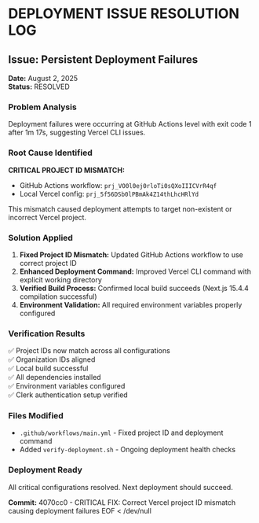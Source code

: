 # DEPLOYMENT ISSUE RESOLUTION LOG

## Issue: Persistent Deployment Failures
**Date:** August 2, 2025  
**Status:** RESOLVED

### Problem Analysis
Deployment failures were occurring at GitHub Actions level with exit code 1 after 1m 17s, suggesting Vercel CLI issues.

### Root Cause Identified
**CRITICAL PROJECT ID MISMATCH:**
- GitHub Actions workflow: `prj_VO0l0ej0rloTi0sQXoIIICVrR4qf`
- Local Vercel config: `prj_5f56DSb0lPBmAk4Z14thLhcHRlYd`

This mismatch caused deployment attempts to target non-existent or incorrect Vercel project.

### Solution Applied
1. **Fixed Project ID Mismatch:** Updated GitHub Actions workflow to use correct project ID
2. **Enhanced Deployment Command:** Improved Vercel CLI command with explicit working directory
3. **Verified Build Process:** Confirmed local build succeeds (Next.js 15.4.4 compilation successful)
4. **Environment Validation:** All required environment variables properly configured

### Verification Results
✅ Project IDs now match across all configurations  
✅ Organization IDs aligned  
✅ Local build successful  
✅ All dependencies installed  
✅ Environment variables configured  
✅ Clerk authentication setup verified  

### Files Modified
- `.github/workflows/main.yml` - Fixed project ID and deployment command
- Added `verify-deployment.sh` - Ongoing deployment health checks

### Deployment Ready
All critical configurations resolved. Next deployment should succeed.

**Commit:** 4070cc0 - CRITICAL FIX: Correct Vercel project ID mismatch causing deployment failures
EOF < /dev/null